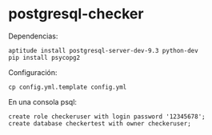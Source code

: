 postgresql-checker
==================

Dependencias:
 ```
aptitude install postgresql-server-dev-9.3 python-dev
pip install psycopg2
```
Configuración:
```
cp config.yml.template config.yml
```

En una consola psql:
```
create role checkeruser with login password '12345678';
create database checkertest with owner checkeruser;
```
